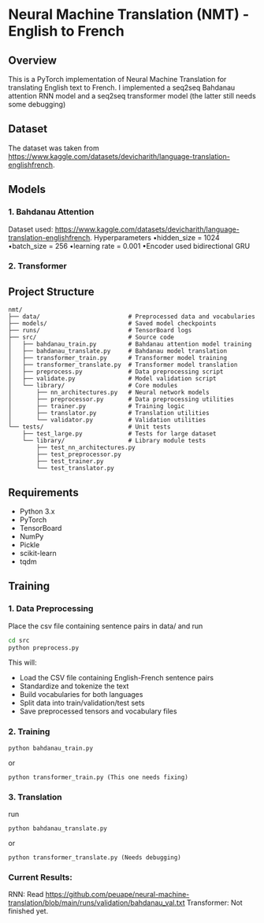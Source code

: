 # Neural Machine Translation (NMT) - English to French

## Overview
This is a PyTorch implementation of Neural Machine Translation for translating English text to French. I implemented a seq2seq Bahdanau attention RNN model and a seq2seq transformer model (the latter still needs some debugging)

## Dataset
The dataset was taken from https://www.kaggle.com/datasets/devicharith/language-translation-englishfrench. 

## Models
### 1. Bahdanau Attention

Dataset used: https://www.kaggle.com/datasets/devicharith/language-translation-englishfrench. 
Hyperparameters
•hidden_size = 1024  
•batch_size = 256
•learning rate = 0.001
•Encoder used bidirectional GRU

### 2. Transformer



## Project Structure

```
nmt/
├── data/                         # Preprocessed data and vocabularies
├── models/                       # Saved model checkpoints
├── runs/                         # TensorBoard logs
├── src/                          # Source code
│   ├── bahdanau_train.py         # Bahdanau attention model training
│   ├── bahdanau_translate.py     # Bahdanau model translation
│   ├── transformer_train.py      # Transformer model training
│   ├── transformer_translate.py  # Transformer model translation
│   ├── preprocess.py             # Data preprocessing script
│   ├── validate.py               # Model validation script
│   └── library/                  # Core modules
│       ├── nn_architectures.py   # Neural network models
│       ├── preprocessor.py       # Data preprocessing utilities
│       ├── trainer.py            # Training logic
│       ├── translator.py         # Translation utilities
│       └── validator.py          # Validation utilities
└── tests/                        # Unit tests
    ├── test_large.py             # Tests for large dataset
    └── library/                  # Library module tests
        ├── test_nn_architectures.py
        ├── test_preprocessor.py
        ├── test_trainer.py
        └── test_translator.py

```

## Requirements

- Python 3.x
- PyTorch
- TensorBoard
- NumPy
- Pickle
- scikit-learn
- tqdm

## Training

### 1. Data Preprocessing

Place the csv file containing sentence pairs in data/ and run

```bash
cd src
python preprocess.py
```

This will:
- Load the CSV file containing English-French sentence pairs
- Standardize and tokenize the text
- Build vocabularies for both languages
- Split data into train/validation/test sets
- Save preprocessed tensors and vocabulary files

### 2. Training
```
python bahdanau_train.py
```
or 
```
python transformer_train.py (This one needs fixing)
```

### 3. Translation
run
```
python bahdanau_translate.py
```
or 
```
python transformer_translate.py (Needs debugging)
```

### Current Results:
RNN: Read https://github.com/peuape/neural-machine-translation/blob/main/runs/validation/bahdanau_val.txt
Transformer: Not finished yet.

